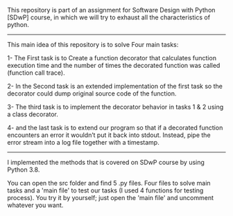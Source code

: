 
This repository is part of an assignment for Software Design with Python [SDwP] course, in which we will try to exhaust all the characteristics of python.
__________________________________________________________________________________________________________________________________________________________
This main idea of this repository is to solve Four main tasks:

1- The First task is to Create a function decorator that calculates function execution time and the number of times the decorated function was called (function call trace).

2- In the Second task is an extended implementation of the first task so the decorator could dump original source code of the function. 

3- The third task is to implement the decorator behavior in tasks 1 & 2 using a class decorator.

4- and the last task is to extend our program so that if a decorated function encounters an error it wouldn’t put it back into stdout. Instead, pipe the error stream into a log file together with a timestamp. 
__________________________________________________________________________________________________________________________________________________________

I implemented the methods that is covered on SDwP course by using Python 3.8. 

You can open the src folder and find 5 .py files. Four files to solve main tasks and a 'main file' to test our tasks (I used 4 functions for testing process). You try it by yourself; just open the 'main file' and uncomment whatever you want.
